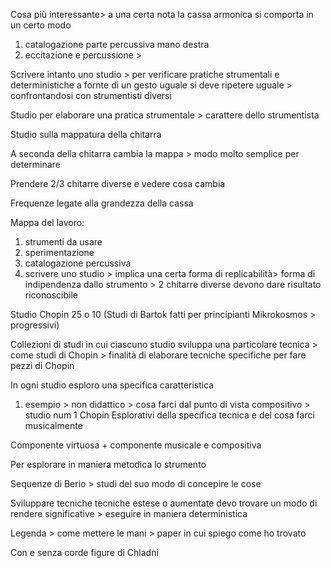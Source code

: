 Cosa più interessante> a una certa nota la cassa armonica si comporta in un certo modo 

1.	catalogazione parte percussiva mano destra
2.	eccitazione e percussione >

Scrivere intanto uno studio > per verificare pratiche strumentali e deterministiche a fornte di un gesto uguale si deve ripetere uguale > confrontandosi con strumentisti diversi

Studio per elaborare una pratica strumentale > carattere dello strumentista

Studio sulla mappatura della chitarra

A seconda della chitarra cambia la mappa > modo molto semplice per determinare

Prendere 2/3 chitarre diverse e vedere cosa cambia

Frequenze legate alla grandezza della cassa

Mappa del lavoro:
1.	strumenti da usare
2.	sperimentazione
3.	catalogazione percussiva
4.	scrivere uno studio > implica una certa forma di replicabilità> forma di indipendenza dallo strumento > 2 chitarre diverse devono dare risultato riconoscibile

Studio Chopin 25 o 10 (Studi di Bartok fatti per principianti Mikrokosmos > progressivi)

Collezioni di studi in cui ciascuno studio sviluppa una particolare tecnica > come studi di Chopin > finalità di elaborare tecniche specifiche per fare pezzi di Chopin

In ogni studio esploro una specifica caratteristica
1.	esempio > non didattico > cosa farci dal punto di vista compositivo > studio num 1 Chopin
Esplorativi della specifica tecnica e del cosa farci musicalmente

Componente virtuosa + componente musicale e compositiva

Per esplorare in maniera metodica lo strumento

Sequenze di Berio > studi del suo modo di concepire le cose

Sviluppare tecniche tecniche estese o aumentate devo trovare un modo di rendere significative > eseguire in maniera deterministica

Legenda > come mettere le mani  > paper in cui spiego come ho trovato

Con e senza corde figure di Chladni
